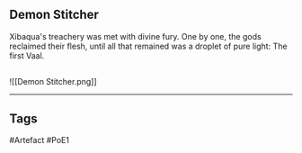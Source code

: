 ## Demon Stitcher
Xibaqua's treachery was met with divine fury.
One by one, the gods reclaimed their flesh, until all that remained was a droplet of pure light:
The first Vaal.
##
![[Demon Stitcher.png]]

---
## Tags
#Artefact
#PoE1